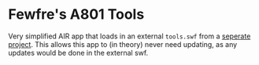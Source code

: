 # Fewfre's A801 Tools
Very simplified AIR app that loads in an external `tools.swf` from a [seperate project](https://github.com/fewfre/A801ToolsLauncher). This allows this app to (in theory) never need updating, as any updates would be done in the external swf.